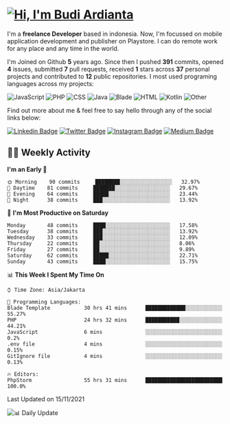 # [![Hi, I'm Budi Ardianta](https://readme-typing-svg.herokuapp.com?size=24&vCenter=true&lines=%F0%9F%91%8B+Hi%2C+I'm+Budi+Ardianta+;%F0%9F%92%BB+Android+And+Web+Developer+)](https://git.io/typing-svg)

I'm a **freelance Developer** based in indonesia. Now, I'm focussed on mobile application development and publisher on Playstore. I can do remote work for any place and any time in the world.

I'm Joined on Github **5** years ago. Since then I pushed **391** commits, opened **4** issues, submitted **7** pull requests, received **1** stars across **37** personal projects and contributed to **12** public repositories.
I most used programing languages across my projects:

![JavaScript](https://img.shields.io/badge/-JavaScript-%23f1e05a?style=flat&logo=JavaScript&logoColor=white)
![PHP](https://img.shields.io/badge/-PHP-%234F5D95?style=flat&logo=PHP&logoColor=white)
![CSS](https://img.shields.io/badge/-CSS-%23563d7c?style=flat&logo=CSS&logoColor=white)
![Java](https://img.shields.io/badge/-Java-%23b07219?style=flat&logo=Java&logoColor=white)
![Blade](https://img.shields.io/badge/-Blade-%23f7523f?style=flat&logo=Blade&logoColor=white)
![HTML](https://img.shields.io/badge/-HTML-%23e34c26?style=flat&logo=HTML&logoColor=white)
![Kotlin](https://img.shields.io/badge/-Kotlin-%23A97BFF?style=flat&logo=Kotlin&logoColor=white)
![Other](https://img.shields.io/badge/-Other-%23ededed?style=flat&logo=Other&logoColor=white)

Find out more about me & feel free to say hello through any of the social links below:

[![Linkedin Badge](https://img.shields.io/badge/-budiardianata-blue?style=flat&logo=Linkedin&logoColor=white&link=https://www.linkedin.com/in/budiardianata/)](https://www.linkedin.com/in/budiardianata/)
[![Twitter Badge](https://img.shields.io/badge/-budiardianata-%231DA1F2.svg?style=flat&logo=twitter&logoColor=white&link=https://www.twitter.com/budiardianata)](https://www.linkedin.com/in/budiardianata/)
[![Instagram Badge](https://img.shields.io/badge/-budiardianata-purple?style=flat&logo=instagram&logoColor=white&link=https://instagram.com/budiardianata/)](https://instagram.com/budiardianata)
[![Medium Badge](https://img.shields.io/badge/-@budiardianata-%2312100E.svg?style=flat&logo=Medium&logoColor=white&link=https://medium.com/@budiardianata/)](https://medium.com/@budiardianata)

## 👨‍💻 Weekly Activity
<!--START_SECTION:waka-->
**I'm an Early 🐤** 

```text
🌞 Morning    90 commits     ████████░░░░░░░░░░░░░░░░░   32.97% 
🌆 Daytime    81 commits     ███████░░░░░░░░░░░░░░░░░░   29.67% 
🌃 Evening    64 commits     █████░░░░░░░░░░░░░░░░░░░░   23.44% 
🌙 Night      38 commits     ███░░░░░░░░░░░░░░░░░░░░░░   13.92%

```
📅 **I'm Most Productive on Saturday** 

```text
Monday       48 commits     ████░░░░░░░░░░░░░░░░░░░░░   17.58% 
Tuesday      38 commits     ███░░░░░░░░░░░░░░░░░░░░░░   13.92% 
Wednesday    33 commits     ███░░░░░░░░░░░░░░░░░░░░░░   12.09% 
Thursday     22 commits     ██░░░░░░░░░░░░░░░░░░░░░░░   8.06% 
Friday       27 commits     ██░░░░░░░░░░░░░░░░░░░░░░░   9.89% 
Saturday     62 commits     █████░░░░░░░░░░░░░░░░░░░░   22.71% 
Sunday       43 commits     ████░░░░░░░░░░░░░░░░░░░░░   15.75%

```


📊 **This Week I Spent My Time On** 

```text
⌚︎ Time Zone: Asia/Jakarta

💬 Programming Languages: 
Blade Template           30 hrs 41 mins      █████████████░░░░░░░░░░░░   55.27% 
PHP                      24 hrs 32 mins      ███████████░░░░░░░░░░░░░░   44.21% 
JavaScript               6 mins              ░░░░░░░░░░░░░░░░░░░░░░░░░   0.2% 
.env file                4 mins              ░░░░░░░░░░░░░░░░░░░░░░░░░   0.15% 
GitIgnore file           4 mins              ░░░░░░░░░░░░░░░░░░░░░░░░░   0.13%

🔥 Editors: 
PhpStorm                 55 hrs 31 mins      █████████████████████████   100.0%

```


 Last Updated on 15/11/2021
<!--END_SECTION:waka-->

![📊 Daily Update](https://github.com/budiardianata/budiardianata/actions/workflows/update-activity.yml/badge.svg)
